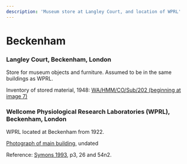 ```yaml
---
description: 'Museum store at Langley Court, and location of WPRL'
---
```


# Beckenham

### Langley Court, Beckenham, London

Store for museum objects and furniture. Assumed to be in the same buildings as WPRL.

Inventory of stored material, 1948: [WA/HMM/CO/Sub/202 \(beginning at image 7\)](https://wellcomecollection.org/works/v67h5jjg/items?canvas=7&langCode=false)



### Wellcome Physiological Research Laboratories \(WPRL\), Beckenham, London

WPRL located at Beckenham from 1922.

[Photograph of main building](https://wellcomecollection.org/works/n9vpm47t), undated

Reference: [Symons 1993](https://archive.org/details/Symons1993/page/n55/mode/2up?q=Beckenham), p3, 26 and 54n2.

